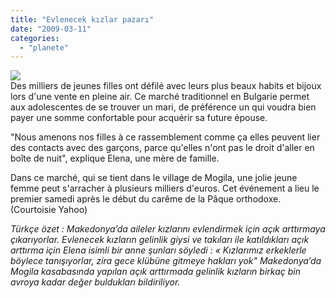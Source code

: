 ```yaml
---
title: "Evlenecek kızlar pazarı"
date: "2009-03-11"
categories: 
  - "planete"
---
```


![](/uploads/image/Mogila1_resize_2.jpg)  
Des milliers de jeunes filles ont défilé avec leurs plus beaux habits et bijoux lors d'une vente en pleine air. Ce marché traditionnel en Bulgarie permet aux adolescentes de se trouver un mari, de préférence un qui voudra bien payer une somme confortable pour acquérir sa future épouse.

"Nous amenons nos filles à ce rassemblement comme ça elles peuvent lier des contacts avec des garçons, parce qu'elles n'ont pas le droit d'aller en boîte de nuit", explique Elena, une mère de famille. 

Dans ce marché, qui se tient dans le village de Mogila, une jolie jeune femme peut s'arracher à plusieurs milliers d'euros. Cet événement a lieu le premier samedi après le début du carême de la Pâque orthodoxe. (Courtoisie Yahoo)

_Türkçe özet : Makedonya’da aileler kızlarını evlendirmek için açık arttırmaya çıkarıyorlar. Evlenecek kızların gelinlik giysi ve takıları ile katıldıkları açık arttırma için Elena isimli bir anne şunları söyledi : « Kızlarımız erkeklerle böylece tanışıyorlar, zira gece klübüne gitmeye hakları yok"_ _Makedonya’da Mogila kasabasında yapılan açık arttırmada gelinlik kızların birkaç bin avroya kadar değer buldukları bildiriliyor._
